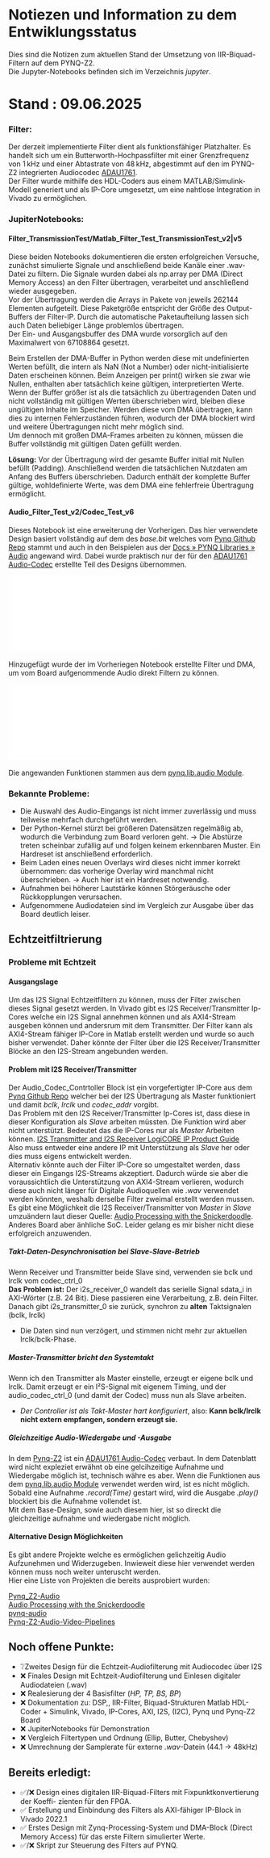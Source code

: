 # Notiezen und Information zu dem Entwiklungsstatus 
Dies sind die Notizen zum aktuellen Stand der Umsetzung von IIR-Biquad-Filtern auf dem PYNQ-Z2. <br>
Die Jupyter-Notebooks befinden sich im Verzeichnis *jupyter*.

# Stand : 09.06.2025
### Filter:
Der derzeit implementierte Filter dient als funktionsfähiger Platzhalter. Es handelt sich um ein Butterworth-Hochpassfilter mit einer Grenzfrequenz von 1 kHz und einer Abtastrate von 48 kHz, abgestimmt auf den im PYNQ-Z2 integrierten Audiocodec [ADAU1761](https://www.analog.com/en/products/adau1761.html). <br>
Der Filter wurde mithilfe des HDL-Coders aus einem MATLAB/Simulink-Modell generiert und als IP-Core umgesetzt, um eine nahtlose Integration in Vivado zu ermöglichen. <br>

### JupiterNotebooks:
#### Filter_TransmissionTest/Matlab_Filter_Test_TransmissionTest_v2|v5
Diese beiden Notebooks dokumentieren die ersten erfolgreichen Versuche, zunächst simulierte Signale und anschließend beide Kanäle einer .wav-Datei zu filtern. Die Signale wurden dabei als np.array per DMA (Direct Memory Access) an den Filter übertragen, verarbeitet und anschließend wieder ausgegeben. <br>
Vor der Übertragung werden die Arrays in Pakete von jeweils 262144 Elementen aufgeteilt. Diese Paketgröße entspricht der Größe des Output-Buffers der Filter-IP. Durch die automatische Paketaufteilung lassen sich auch Daten beliebiger Länge problemlos übertragen. <br>
Der Ein- und Ausgangsbuffer des DMA wurde vorsorglich auf den Maximalwert von 67108864 gesetzt.

Beim Erstellen der DMA-Buffer in Python werden diese mit undefinierten Werten befüllt, die intern als NaN (Not a Number) oder nicht-initialisierte Daten erscheinen können. Beim Anzeigen per print() wirken sie zwar wie Nullen, enthalten aber tatsächlich keine gültigen, interpretierten Werte.<br>
Wenn der Buffer größer ist als die tatsächlich zu übertragenden Daten und nicht vollständig mit gültigen Werten überschrieben wird, bleiben diese ungültigen Inhalte im Speicher. Werden diese vom DMA übertragen, kann dies zu internen Fehlerzuständen führen, wodurch der DMA blockiert wird und weitere Übertragungen nicht mehr möglich sind.<br>
Um dennoch mit großen DMA-Frames arbeiten zu können, müssen die Buffer vollständig mit gültigen Daten gefüllt werden.<br>

**Lösung:**
Vor der Übertragung wird der gesamte Buffer initial mit Nullen befüllt (Padding). Anschließend werden die tatsächlichen Nutzdaten am Anfang des Buffers überschrieben. Dadurch enthält der komplette Buffer gültige, wohldefinierte Werte, was dem DMA eine fehlerfreie Übertragung ermöglicht.

#### Audio_Filter_Test_v2/Codec_Test_v6
Dieses Notebook ist eine erweiterung der Vorherigen.
Das hier verwendete Design basiert vollständig auf dem des *base.bit* welches vom [Pynq Github Repo](https://github.com/Xilinx/PYNQ/tree/master) stammt und auch in den Beispielen aus der [Docs » PYNQ Libraries » Audio](https://pynq.readthedocs.io/en/v2.6.1/pynq_libraries/audio.html) angewand wird. Dabei wurde praktisch nur der für den [ADAU1761 Audio-Codec](https://www.analog.com/en/products/adau1761.html) erstellte Teil des Designs übernommen. 

![Blockdiagramm_Referenz](Design/audio_test_ref_design.pdf)

Hinzugefügt wurde der im Vorheriegen Notebook erstellte Filter und DMA, um vom Board aufgenommende Audio direkt Filtern zu können.

![Blockdiagramm_Referenz](Design/audio_test_3_ref.pdf)

Die angewanden Funktionen stammen aus dem [pynq.lib.audio Module](https://pynq.readthedocs.io/en/v2.6.1/pynq_package/pynq.lib/pynq.lib.audio.html#pynq-lib-audio).

### Bekannte Probleme:
- Die Auswahl des Audio-Eingangs ist nicht immer zuverlässig und muss teilweise mehrfach durchgeführt werden.
- Der Python-Kernel stürzt bei größeren Datensätzen regelmäßig ab, wodurch die Verbindung zum Board verloren geht. → Die Abstürze treten scheinbar zufällig auf und folgen keinem erkennbaren Muster. Ein Hardreset ist anschließend erforderlich.
- Beim Laden eines neuen Overlays wird dieses nicht immer korrekt übernommen: das vorherige Overlay wird manchmal nicht überschrieben. → Auch hier ist ein Hardreset notwendig.
- Aufnahmen bei höherer Lautstärke können Störgeräusche oder Rückkopplungen verursachen.
- Aufgenommene Audiodateien sind im Vergleich zur Ausgabe über das Board deutlich leiser.

## Echtzeitfiltrierung
### Probleme mit Echtzeit
#### Ausgangslage
Um das I2S Signal Echtzeitfiltern zu können, muss der Filter zwischen dieses Signal gesetzt werden. In Vivado gibt es I2S Receiver/Transmitter Ip-Cores welche ein I2S Signal annehmen können und als AXI4-Stream ausgeben können und andersrum mit dem Transmitter. Der Filter kann als AXI4-Stream fähiger IP-Core in Matlab erstellt werden und wurde so auch bisher verwendet. Daher könnte der Filter über die I2S Receiver/Transmitter Blöcke an den I2S-Stream angebunden werden.

#### Problem mit I2S Receiver/Transmitter
Der Audio_Codec_Contrtoller Block ist ein vorgefertigter IP-Core aus dem [Pynq Github Repo](https://github.com/Xilinx/PYNQ/tree/master) welcher bei der I2S Übertragung als Master funktioniert und damit *bclk*, *lrclk* und *codec_addr* vorgibt.<br>
Das Problem mit den I2S Receiver/Transmitter Ip-Cores ist, dass diese in dieser Konfiguration als *Slave* arbeiten müssten. Die Funktion wird aber nicht unterstützt. Bedeutet das die IP-Cores nur als *Master* Arbeiten können. [I2S Transmitter and I2S Receiver LogiCORE IP Product Guide](https://docs.amd.com/r/en-US/pg308-i2s/Navigating-Content-by-Design-Process) <br>
Also muss entweder eine andere IP mit Unterstützung als *Slave* her oder dies muss eigens entwickelt werden. <br>
Alternativ könnte auch der Filter IP-Core so umgestaltet werden, dass dieser ein Eingangs I2S-Streams akzeptiert. Dadurch würde sie aber die voraussichtlich die Unterstützung von AXI4-Stream verlieren, wodurch diese auch nicht länger für Digitale Audioquellen wie *.wav* verwendet werden könnten, weshalb derselbe Filter zweimal erstellt werden mussen. <br>
Es gibt eine Möglichkeit die I2S Receiver/Transmitter von *Master* in *Slave* umzuändern laut dieser Quelle: [Audio Processing with the Snickerdoodle](https://www.hackster.io/adam-taylor/audio-processing-with-the-snickerdoodle-727c40). Anderes Board aber änhliche SoC. Leider gelang es mir bisher nicht diese erfolgreich anzuwenden.

##### Takt-Daten-Desynchronisation bei Slave-Slave-Betrieb
Wenn Receiver und Transmitter beide Slave sind, verwenden sie bclk und lrclk vom codec_ctrl_0 <br>
**Das Problem ist:** Der i2s_receiver_0 wandelt das serielle Signal sdata_i in AXI-Wörter (z.B. 24 Bit).
Diese passieren eine Verarbeitung, z.B. dein Filter. Danach gibt i2s_transmitter_0 sie zurück, synchron zu **alten** Taktsignalen (bclk, lrclk) <br>
- Die Daten sind nun verzögert, und stimmen nicht mehr zur aktuellen lrclk/bclk-Phase.<br>

##### Master-Transmitter bricht den Systemtakt
Wenn ich den Transmitter als Master einstelle, erzeugt er eigene bclk und lrclk.
Damit erzeugt er ein I²S-Signal mit eigenem Timing, und der audio_codec_ctrl_0 (und damit der Codec) muss nun als Slave arbeiten. <br>
- *Der Controller ist als Takt-Master hart konfiguriert*, also: **Kann bclk/lrclk nicht extern empfangen, sondern erzeugt sie.**


##### Gleichzeitige Audio-Wiedergabe und -Ausgabe
In dem [Pynq-Z2](https://www.mouser.com/pdfDocs/pynqz2_user_manual_v1_0.pdf) ist ein [ADAU1761 Audio-Codec](https://www.analog.com/en/products/adau1761.html) verbaut. In dem Datenblatt wird nicht expleziet erwähnt ob eine gelcihzeitige Aufnahme und Wiedergabe möglich ist, technisch währe es aber. Wenn die Funktionen aus dem [pynq.lib.audio Module](https://pynq.readthedocs.io/en/v2.6.1/pynq_package/pynq.lib/pynq.lib.audio.html#pynq-lib-audio) verwendet werden wird, ist es nicht möglich. Sobald eine Aufnahme *.record(Time)* gestart wird, wird die Ausgabe *.play()* blockiert bis die Aufnahme vollendet ist. <br>
Mit dem Base-Design, sowie auch diesem hier, ist so direckt die gleichzeitige aufnahme und wiedergabe nicht möglich.

#### Alternative Design Möglichkeiten
Es gibt andere Projekte welche es ermöglichen gelichzeitig Audio Aufzunehmen und Widerzugeben. Inwieweit diese hier verwendet werden können muss noch weiter unteruscht werden. <br>
Hier eine Liste von Projekten die bereits ausprobiert wurden: <br>

[Pynq_Z2-Audio](https://github.com/wady101/PYNQ_Z2-Audio/tree/master) <br>
[Audio Processing with the Snickerdoodle](https://www.hackster.io/adam-taylor/audio-processing-with-the-snickerdoodle-727c40)<br>
[pynq-audio](https://github.com/reed-foster/pynq-audio/tree/master)<br>
[Pynq-Z2-Audio-Video-Pipelines](https://github.com/tmaringer/Pynq-Z2-Audio-Video-Pipelines) <br>

## Noch offene Punkte:
- ❔Zweites Design für die Echtzeit-Audiofilterung mit Audiocodec über I2S
- ❌ Finales Design mit Echtzeit-Audiofilterung und Einlesen digitaler Audiodateien
(.wav)
- ❌ Realesierung der 4 Basisfilter (*HP, TP, BS, BP*) 
- ❌ Dokumentation zu: DSP,, IIR-Filter, Biquad-Strukturen Matlab HDL-Coder + Simulink, Vivado, IP-Cores, AXI, I2S, (I2C), Pynq und Pynq-Z2 Board
- ❌ JupiterNotebooks für Demonstration
- ❌ Vergleich Filtertypen und Ordnung (Ellip, Butter, Chebyshev)
- ❌ Umrechnung der Samplerate für externe *.wav*-Datein (44.1 -> 48kHz)

## Bereits erledigt:
- ✅/❌ Design eines digitalen IIR-Biquad-Filters mit Fixpunktkonvertierung der Koeffi-
zienten für den FPGA.
- ✅ Erstellung und Einbindung des Filters als AXI-fähiger IP-Block in Vivado 2022.1
- ✅ Erstes Design mit Zynq-Processing-System und DMA-Block (Direct Memory Access) für das erste Filtern simulierter Werte.
- ✅/❌ Skript zur Steuerung des Filters auf PYNQ.